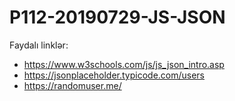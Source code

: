 # P112-20190729-JS-JSON

Faydalı linklər:
- https://www.w3schools.com/js/js_json_intro.asp
- https://jsonplaceholder.typicode.com/users
- https://randomuser.me/

